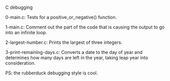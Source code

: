 C debugging

0-main.c: Tests for a positive_or_negative() function.

1-main.c: Comment out the part of the code that is causing the output to go into an infinite loop.

2-largest-number.c: Prints the largest of three integers.

3-print-remaining-days.c: Converts a date to the day of year and determines how many days are left in the year, taking leap year into consideration.

PS: the rubberduck debugging style is cool.
